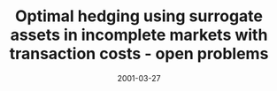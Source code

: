 ---
abstract: ''
authors:
- Marek Straka
date: '2001-03-27'
featured: false
links:
- name: Publik
  url: https://publik.tuwien.ac.at/showentry.php?ID=115382&lang=2
publication_types:
- '3'
publishDate: '2001-03-27'
title: Optimal hedging using surrogate assets in incomplete markets with transaction
  costs - open problems
url_pdf: ''
---